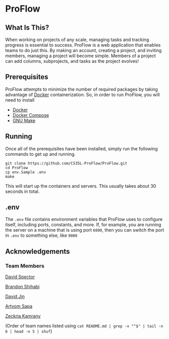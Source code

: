 # ProFlow

## What Is This?

When working on projects of any scale, managing tasks and tracking progress is essential to success. ProFlow is a web application that enables teams to do just this. By making an account, creating a project, and inviting members, managing a project will become simple. Members of a project can add columns, subprojects, and tasks as the project evolves!

## Prerequisites

ProFlow attempts to minimize the number of required packages by taking advantage of [Docker](https://docs.docker.com/get-docker/) containerization. So, in order to run ProFlow, you will need to install

- [Docker](https://docs.docker.com/get-docker/)
- [Docker Compose](https://docs.docker.com/compose/install/linux/)
- [GNU Make](https://www.gnu.org/software/make/)

## Running

Once all of the prerequisites have been installed, simply run the following commands to get up and running.

```
git clone https://github.com/CS35L-ProFlow/ProFlow.git
cd ProFlow
cp env.Sample .env
make
```

This will start up the containers and servers. This usually takes about 30 seconds in total. 

## .env

The `.env` file contains environment variables that ProFlow uses to configure itself, including ports, constants, and more. If, for example, you are running the server on a machine that is using port `6000`, then you can switch the port in `.env` to something else, like `9000`

## Acknowledgements

### Team Members

[David Spector](https://github.com/davidspector67)

[Brandon Shihabi](https://github.com/Bricktheworld)

[David Jin](https://github.com/davidjin9294)

[Artyom Sapa](https://github.com/artySapa)

[Zeckria Kamrany](https://github.com/zeckria)

(Order of team names listed using `cat README.md | grep -v "^$" | tail -n 6 | head -n 5 | shuf`)
